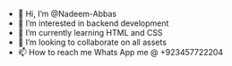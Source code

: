 - 👋 Hi, I’m @Nadeem-Abbas
- 👀 I’m interested in backend development
- 🌱 I’m currently learning HTML and CSS
- 💞️ I’m looking to collaborate on all assets
- 📫 How to reach me Whats App me @ +923457722204

<!---
Nadeem-Abbas/Nadeem-Abbas is a ✨ special ✨ repository because its `README.md` (this file) appears on your GitHub profile.
You can click the Preview link to take a look at your changes.
--->
